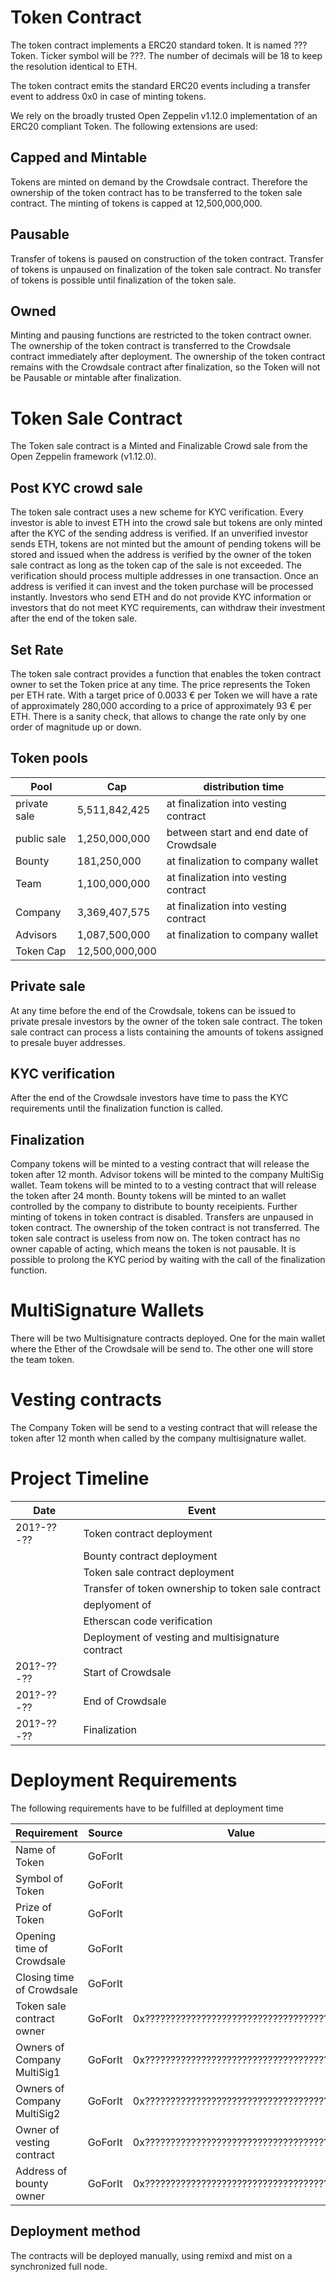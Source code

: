 Token Contract
===========

The token contract implements a ERC20 standard token. It is named ??? Token.
Ticker symbol will be ???.
The number of decimals will be 18 to keep the resolution identical to ETH.

The token contract emits the standard ERC20 events including a transfer event to address 0x0 in case of minting tokens.

We rely on the broadly trusted Open Zeppelin v1.12.0 implementation of an ERC20 compliant Token. The following extensions are used:


Capped and Mintable
-------------------

Tokens are minted on demand by the Crowdsale contract.
Therefore the ownership of the token contract has to be transferred to the token sale contract. The minting of tokens is capped at 12,500,000,000.

Pausable
--------

Transfer of tokens is paused on construction of the token contract.
Transfer of tokens is unpaused on finalization of the token sale
contract. No transfer of tokens is possible until finalization of the token sale.

Owned
-----

Minting and pausing functions are restricted to the token contract owner. The ownership of the token contract is transferred to the Crowdsale contract immediately after deployment.
The ownership of the token contract remains with the Crowdsale contract after finalization, so the Token will not be Pausable or mintable after finalization.


Token Sale Contract
===================

The Token sale contract is a Minted and Finalizable Crowd sale from the Open Zeppelin framework (v1.12.0).

Post KYC crowd sale
-------------------

The token sale contract uses a new scheme for KYC verification. Every investor is able to invest ETH into the crowd sale but tokens are only minted after the KYC of the sending address is verified.
If an unverified investor sends ETH, tokens are not minted but the amount of pending tokens will be stored and issued when the address is verified by the owner of the token sale contract as long as the token cap of the sale is not exceeded.
The verification should process multiple addresses in one transaction.
Once an address is verified it can invest and the token purchase will be processed instantly. Investors who send ETH and do not provide KYC information or investors that do not meet KYC requirements, can withdraw their investment after the end of the token sale.


Set Rate
--------

The token sale contract provides a function that enables the token
contract owner to set the Token price at any time. The
price represents the Token per ETH rate. With a target
price of 0.0033 € per Token we will have a rate of
approximately 280,000 according to a price of approximately 93 € per ETH.
There is a sanity check, that allows to change the rate only by one order of magnitude up or down.


Token pools
-----------

  |Pool            |           Cap |distribution time                         |
  |----------------|---------------|------------------------------------------|
  |private sale    | 5,511,842,425 | at finalization into vesting contract    |
  |public sale     | 1,250,000,000 | between start and end date of Crowdsale  |
  |Bounty          |   181,250,000 | at finalization to company wallet        |
  |Team            | 1,100,000,000 | at finalization into vesting contract    |
  |Company         | 3,369,407,575 | at finalization into vesting contract    |
  |Advisors        | 1,087,500,000 | at finalization to company wallet        |
  |Token Cap       |12,500,000,000 |                                          |




Private sale
---------------

At any time before the end of the Crowdsale, tokens can be issued to private presale investors by the owner of the token sale contract. The token sale contract can process a lists containing the amounts of tokens assigned to presale buyer addresses.


KYC verification
----------------

After the end of the Crowdsale investors have time to pass the KYC requirements until the finalization function is  called.


Finalization
------------
Company tokens will be minted to a vesting contract that will release the token after 12 month. Advisor  tokens will be minted to the company MultiSig wallet. Team  tokens will be minted to to a vesting contract that will release the token after 24 month. Bounty tokens will be minted to an wallet controlled by the company to distribute to bounty receipients. Further minting of tokens in token contract is disabled. Transfers are unpaused in token contract. The ownership of the token contract is not transferred. The token sale contract is useless from now on. The token contract has no owner capable of acting, which means the token is not pausable.
It is possible to prolong the KYC period by waiting with the call of the finalization function.

MultiSignature Wallets
======================
There will be two Multisignature contracts deployed. One for the main wallet where the Ether of the Crowdsale will be send to. The other one will store the team token.

Vesting contracts
=================
The Company Token will be send to a vesting contract that will release the token after 12 month when called by the company multisignature wallet.



Project Timeline
================


  |Date                  | Event                                             |
  |----------------------|---------------------------------------------------|
  |           201?-??-?? | Token contract deployment                         |
  |                      | Bounty contract deployment                        |
  |                      | Token sale contract deployment                    |
  |                      | Transfer of token ownership to token sale contract|
  |                      | deplyoment of                                     |
  |                      | Etherscan code verification                       |
  |                      | Deployment of vesting and multisignature contract |
  |           201?-??-?? | Start of Crowdsale                                |
  |           201?-??-?? | End of Crowdsale                                  |
  |           201?-??-?? | Finalization                                      |


Deployment Requirements
=======================

The following requirements have to be fulfilled at deployment time


|Requirement                | Source  |       Value                              |
|---------------------------|---------|------------------------------------------|
|Name of Token              | GoForIt |                                          |
|Symbol of Token            | GoForIt |                                          |
|Prize of Token             | GoForIt |                                          |
|Opening time of Crowdsale  | GoForIt |                                          |
|Closing time of Crowdsale  | GoForIt |                                          |
|Token sale contract owner  | GoForIt |0x????????????????????????????????????????|
|Owners of Company MultiSig1| GoForIt |0x????????????????????????????????????????|
|Owners of Company MultiSig2| GoForIt |0x????????????????????????????????????????|
|Owner of vesting contract  | GoForIt |0x????????????????????????????????????????|
|Address of bounty owner    | GoForIt |0x????????????????????????????????????????|

Deployment method
-----------------

The contracts will be deployed manually, using remixd and mist on a synchronized full node.
